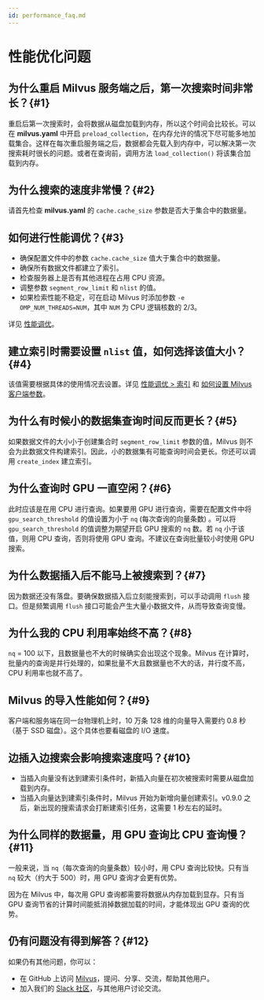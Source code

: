 ```yaml
---
id: performance_faq.md
---
```


# 性能优化问题

## 为什么重启 Milvus 服务端之后，第一次搜索时间非常长？{#1}

重启后第一次搜索时，会将数据从磁盘加载到内存，所以这个时间会比较长。可以在 **milvus.yaml** 中开启 `preload_collection`，在内存允许的情况下尽可能多地加载集合。这样在每次重启服务端之后，数据都会先载入到内存中，可以解决第一次搜索耗时很长的问题。或者在查询前，调用方法 `load_collection()` 将该集合加载到内存。


## 为什么搜索的速度非常慢？{#2}

请首先检查 **milvus.yaml** 的 `cache.cache_size` 参数是否大于集合中的数据量。


## 如何进行性能调优？{#3}

- 确保配置文件中的参数 `cache.cache_size` 值大于集合中的数据量。
- 确保所有数据文件都建立了索引。
- 检查服务器上是否有其他进程在占用 CPU 资源。
- 调整参数 `segment_row_limit` 和 `nlist` 的值。
- 如果检索性能不稳定，可在启动 Milvus 时添加参数 `-e OMP_NUM_THREADS=NUM`，其中 `NUM` 为 CPU 逻辑核数的 2/3。

详见 [性能调优](tuning.md)。


## 建立索引时需要设置 <code>nlist</code> 值，如何选择该值大小？{#4}

该值需要根据具体的使用情况去设置。详见 [性能调优 > 索引](tuning.md#索引) 和 [如何设置 Milvus 客户端参数](https://www.milvus.io/cn/blogs/2020-2-16-api-setting.md)。


## 为什么有时候小的数据集查询时间反而更长？{#5}

如果数据文件的大小小于创建集合时 `segment_row_limit` 参数的值，Milvus 则不会为此数据文件构建索引。因此，小的数据集有可能查询时间会更长。你还可以调用 `create_index` 建立索引。


## 为什么查询时 GPU 一直空闲？{#6}

<p>此时应该是在用 CPU 进行查询。如果要用 GPU 进行查询，需要在配置文件中将 <code>gpu_search_threshold</code> 的值设置为小于 <code>nq</code> (每次查询的向量条数) 。可以将 <code>gpu_search_threshold</code> 的值调整为期望开启 GPU 搜索的 <code>nq</code> 数。若 <code>nq</code> 小于该值，则用 CPU 查询，否则将使用 GPU 查询。不建议在查询批量较小时使用 GPU 搜索。</p>


## 为什么数据插入后不能马上被搜索到？{#7}

因为数据还没有落盘。要确保数据插入后立刻能搜索到，可以手动调用 `flush` 接口。但是频繁调用 `flush` 接口可能会产生大量小数据文件，从而导致查询变慢。


## 为什么我的 CPU 利用率始终不高？{#8}

`nq` = 100 以下，且数据量也不大的时候确实会出现这个现象。Milvus 在计算时，批量内的查询是并行处理的，如果批量不大且数据量也不大的话，并行度不高，CPU 利用率也就不高了。


## Milvus 的导入性能如何？{#9}

客户端和服务端在同一台物理机上时，10 万条 128 维的向量导入需要约 0.8 秒（基于 SSD 磁盘）。这个具体也要看磁盘的 I/O 速度。


## 边插入边搜索会影响搜索速度吗？{#10}

- 当插入向量没有达到建索引条件时，新插入向量在初次被搜索时需要从磁盘加载到内存。
- 当插入向量达到建索引条件时，Milvus 开始为新增向量创建索引。v0.9.0 之后，新出现的搜索请求会打断建索引任务，这需要 1 秒左右的延时。


## 为什么同样的数据量，用 GPU 查询比 CPU 查询慢？{#11}

一般来说，当 `nq`（每次查询的向量条数）较小时，用 CPU 查询比较快。只有当 `nq` 较大（约大于 500）时，用 GPU 查询才会更有优势。

因为在 Milvus 中，每次用 GPU 查询都需要将数据从内存加载到显存。只有当 GPU 查询节省的计算时间能抵消掉数据加载的时间，才能体现出 GPU 查询的优势。

## 仍有问题没有得到解答？{#12}

如果仍有其他问题，你可以：

- 在 GitHub 上访问 [Milvus](https://github.com/milvus-io/milvus/issues)，提问、分享、交流，帮助其他用户。
- 加入我们的 [Slack 社区](https://join.slack.com/t/milvusio/shared_invite/enQtNzY1OTQ0NDI3NjMzLWNmYmM1NmNjOTQ5MGI5NDhhYmRhMGU5M2NhNzhhMDMzY2MzNDdlYjM5ODQ5MmE3ODFlYzU3YjJkNmVlNDQ2ZTk)，与其他用户讨论交流。

